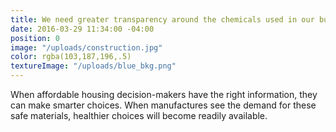 ```yaml
---
title: We need greater transparency around the chemicals used in our building materials.
date: 2016-03-29 11:34:00 -04:00
position: 0
image: "/uploads/construction.jpg"
color: rgba(103,187,196,.5)
textureImage: "/uploads/blue_bkg.png"
---
```


When affordable housing decision-makers have the right information, they can make smarter choices. When manufactures see the demand for these safe materials, healthier choices will become readily available.
